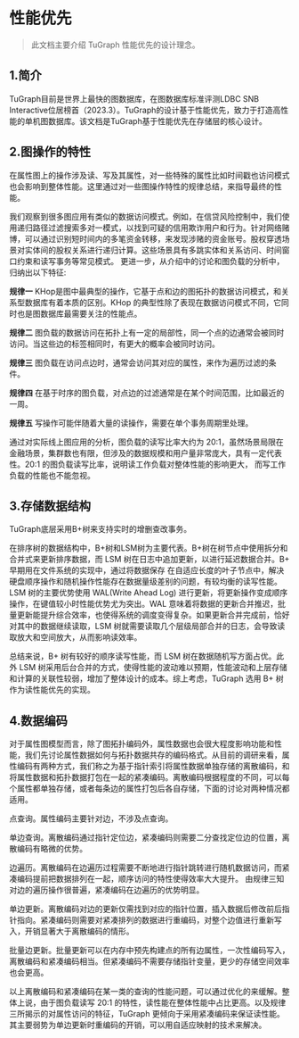 # 性能优先

> 此文档主要介绍 TuGraph 性能优先的设计理念。

## 1.简介

TuGraph目前是世界上最快的图数据库，在图数据库标准评测LDBC SNB Interactive位居榜首（2023.3）。TuGraph的设计基于性能优先，致力于打造高性能的单机图数据库。该文档是TuGraph基于性能优先在存储层的核心设计。

## 2.图操作的特性

在属性图上的操作涉及读、写及其属性，对一些特殊的属性比如时间戳也访问模式也会影响到整体性能。这里通过对一些图操作特性的规律总结，来指导最终的性能。

我们观察到很多图应用有类似的数据访问模式。例如，在信贷风险控制中，我们使用递归路径过滤搜索多对一模式，以找到可疑的信用欺诈用户和行为。针对网络赌博，可以通过识别短时间内的多笔资金转移，来发现涉赌的资金账号。股权穿透场景对实体间的股权关系进行递归计算。这些场景具有多跳实体和关系访问、时间窗口约束和读写事务等常见模式。
更进一步，从介绍中的讨论和图负载的分析中，归纳出以下特征:

**规律一** KHop是图中最典型的操作，它基于点和边的图拓扑的数据访问模式，和关系型数据库有着本质的区别。KHop 的典型性除了表现在数据访问模式不同，它同时也是图数据库最需要关注的性能点。

**规律二** 图负载的数据访问在拓扑上有一定的局部性，同一个点的边通常会被同时访问。当这些边的标签相同时，有更大的概率会被同时访问。

**规律三** 图负载在访问点边时，通常会访问其对应的属性，来作为遍历过滤的条件。

**规律四** 在基于时序的图负载，对点边的过滤通常是在某个时间范围，比如最近的一周。

**规律五** 写操作可能伴随着大量的读操作，需要在单个事务周期里处理。

通过对实际线上图应用的分析，图负载的读写比率大约为 20:1，虽然场景局限在金融场景，集群数也有限，但涉及的数据规模和用户量非常庞大，具有一定代表性。20:1 的图负载读写比率，说明读工作负载对整体性能的影响更大， 而写工作负载的性能也不能忽视。

## 3.存储数据结构

TuGraph底层采用B+树来支持实时的增删查改事务。

在排序树的数据结构中，B+树和LSM树为主要代表。B+树在树节点中使用拆分和合并式来更新排序数据，而 LSM 树在日志中追加更新，以进行延迟数据合并。B+ 早期用在文件系统的实现中，通过将数据保存 在自适应长度的叶子节点中，解决硬盘顺序操作和随机操作性能存在数据量级差别的问题，有较均衡的读写性能。LSM 树的主要优势使用 WAL(Write Ahead Log) 进行更新，将更新操作变成顺序操作，在键值较小时性能优势尤为突出。WAL 意味着将数据的更新合并推迟，批量更新能提升综合效率，也使得系统的调度变得复杂。如果更新合并完成前，恰好对其中的数据继续读取，LSM 树就需要读取几个层级局部合并的日志，会导致读取放大和空间放大，从而影响读效率。

总结来说，B+ 树有较好的顺序读写性能，而 LSM 树在数据随机写方面占优。此外 LSM 树采用后台合并的方式，使得性能的波动难以预期，性能波动和上层存储和计算的关联性较弱，增加了整体设计的成本。综上考虑，TuGraph 选用 B+ 树作为读性能优先的实现。

## 4.数据编码

对于属性图模型而言，除了图拓扑编码外，属性数据也会很大程度影响功能和性能，我们先讨论属性数据如何与拓扑数据共存的编码格式。从目前的调研来看，属性编码有两种方式，我们称之为基于指针索引将属性数据单独存储的离散编码，和将属性数据和拓扑数据打包在一起的紧凑编码。离散编码根据程度的不同，可以每个属性都单独存储，或者每条边的属性打包后各自存储，下面的讨论对两种情况都适用。

点查询。属性编码主要针对边，不涉及点查询。

单边查询。离散编码通过指针定位边，紧凑编码则需要二分查找定位边的位置，离散编码有略微的优势。

边遍历。离散编码在边遍历过程需要不断地进行指针跳转进行随机数据访问，而紧凑编码提前把数据排列在一起，顺序访问的特性使得效率大大提升。 由规律三知对边的遍历操作很普遍，紧凑编码在边遍历的优势明显。

单边更新。离散编码对边的更新仅需找到对应的指针位置，插入数据后修改前后指针指向。紧凑编码则需要对紧凑排列的数据进行重编码，对整个边值进行重新写入，开销显著大于离散编码的情形。

批量边更新。批量更新可以在内存中预先构建点的所有边属性，一次性编码写入，离散编码和紧凑编码相当。但紧凑编码不需要存储指针变量，更少的存储空间效率也会更高。

以上离散编码和紧凑编码在某一类的查询的性能问题，可以通过优化的来缓解。整体上说，由于图负载读写 20:1 的特性，读性能在整体性能中占比更高。以及规律三所揭示的对属性访问的特征，TuGraph 更倾向于采用紧凑编码来保证读性能。其主要弱势为单边更新时重编码的开销，可以用自适应映射的技术来解决。